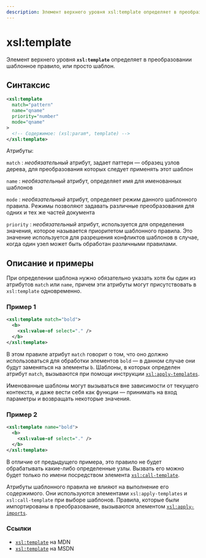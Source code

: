 ```yaml
---
description: Элемент верхнего уровня xsl:template определяет в преобразовании шаблонное правило, или просто шаблон
---
```


# xsl:template

Элемент верхнего уровня **`xsl:template`** определяет в преобразовании шаблонное правило, или просто шаблон.

## Синтаксис

```xml
<xsl:template
  match="pattern"
  name="qname"
  priority="number"
  mode="qname"
>
  <!-- Содержимое: (xsl:param*, template) -->
</xsl:template>
```

Атрибуты:

`match`
: _необязательный_ атрибут, задает паттерн — образец узлов дерева, для преобразования которых следует применять этот шаблон

`name`
: _необязательный_ атрибут, определяет имя для именованных шаблонов

`mode`
: _необязательный_ атрибут, определяет режим данного шаблонного правила. Режимы позволяют задавать различные преобразования для одних и тех же частей документа

`priority`
: _необязательный_ атрибут, используется для определения значения, которое называется приоритетом шаблонного правила. Это значение используется для разрешения конфликтов шаблонов в случае, когда один узел может быть обработан различными правилами.

## Описание и примеры

При определении шаблона нужно обязательно указать хотя бы один из атрибутов `match` или `name`, причем эти атрибуты могут присутствовать в `xsl:template` одновременно.

### Пример 1

```xml
<xsl:template match="bold">
  <b>
    <xsl:value-of select="." />
  </b>
</xsl:template>
```

В этом правиле атрибут `match` говорит о том, что оно должно использоваться для обработки элементов `bold` — в данном случае они будут заменяться на элементы `b`. Шаблоны, в которых определен атрибут `match`, вызываются при помощи инструкции [`xsl:apply-templates`](xsl-apply-templates.md).

Именованные шаблоны могут вызываться вне зависимости от текущего контекста, и даже вести себя как функции — принимать на вход параметры и возвращать некоторые значения.

### Пример 2

```xml
<xsl:template name="bold">
  <b>
    <xsl:value-of select="." />
  </b>
</xsl:template>
```

В отличие от предыдущего примера, это правило не будет обрабатывать какие-либо определенные узлы. Вызвать его можно будет только по имени посредством элемента [`xsl:call-template`](xsl-call-template.md).

Атрибуты шаблонного правила не влияют на выполнение его содержимого. Они используются элементами `xsl:apply-templates` и `xsl:call-template` при выборе шаблонов. Правила, которые были импортированы в преобразование, вызываются элементом [`xsl:apply-imports`](xsl-apply-imports.md).

### Ссылки

- [`xsl:template`](https://developer.mozilla.org/en/XSLT/template) на MDN
- [`xsl:template`](https://msdn.microsoft.com/en-us/library/ms256110.aspx) на MSDN
